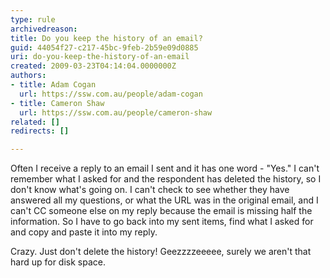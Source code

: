 ```yaml
---
type: rule
archivedreason: 
title: Do you keep the history of an email?
guid: 44054f27-c217-45bc-9feb-2b59e09d0885
uri: do-you-keep-the-history-of-an-email
created: 2009-03-23T04:14:04.0000000Z
authors:
- title: Adam Cogan
  url: https://ssw.com.au/people/adam-cogan
- title: Cameron Shaw
  url: https://ssw.com.au/people/cameron-shaw
related: []
redirects: []

---
```




  <p>Often I receive a reply to an email I sent and it has one word - &quot;Yes.&quot; I can't remember what I asked for and the respondent has deleted the history, so I don't know what's going on. I can't check to see whether they have answered all my questions, or what the URL was in the original email, and I can't CC someone else on my reply because the email is missing half the information. So I have to go back into my sent items, find what I asked for and copy and paste it into my reply. </p>
<p>Crazy. Just don't delete the history! Geezzzzeeeee, surely we aren't that hard up for disk space.</p>

<br><excerpt class='endintro'></excerpt><br>

  <p>&#160;</p>



